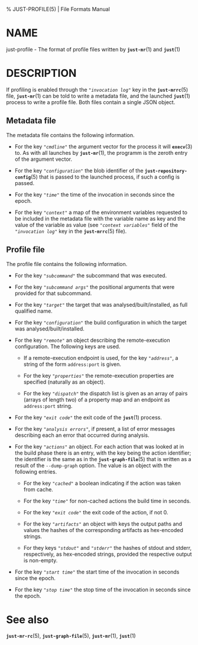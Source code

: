% JUST-PROFILE(5) | File Formats Manual

NAME
====

just-profile - The format of profile files written by **`just-mr`**(1) and **`just`**(1)

DESCRIPTION
===========

If profiling is enabled through the *`"invocation log"`* key in
the **`just-mrrc`**(5) file, **`just-mr`**(1) can be told to write
a metadata file, and the launched **`just`**(1) process to write a
profile file. Both files contain a single JSON object.

Metadata file
--------------

The metadata file contains the following information.

- For the key *`"cmdline"`* the argument vector for the process it
  will **`execv`**(3) to. As with all launches by **`just-mr`**(1),
  the programm is the zeroth entry of the argument vector.

- For the key *`"configuration"`* the blob identifier of the
  **`just-repository-config`**(5) that is passed to the launched process,
  if such a config is passed.

- For the key *`"time"`* the time of the invocation in seconds since
  the epoch.

- For the key *`"context"`* a map of the environment variables requested
  to be included in the metadata file with the variable name as key and
  the value of the variable as value (see *`"context variables"`* field
  of the *`"invocation log"`* key in the **`just-mrrc`**(5) file).

Profile file
------------

The profile file contains the following information.

- For the key *`"subcommand"`* the subcommand that was executed.

- For the key *`"subcommand args"`* the positional arguments that were
  provided for that subcommand.

- For the key *`"target"`* the target that was analysed/built/installed, as
  full qualified name.

- For the key *`"configuration"`* the build configuration in which the
  target was analysed/built/installed.

- For the key *`"remote"`* an object describing the remote-execution
  configuration. The following keys are used.

  - If a remote-execution endpoint is used, for the key *`"address"`*,
    a string of the form `address:port` is given.

  - For the key *`"properties"`* the remote-execution properties are
    specified (naturally as an object).

  - For the key *`"dispatch"`* the dispatch list is given as an array
    of pairs (arrays of length two) of a property map and an endpoint
    as `address:port` string.

- For the key *`"exit code"`* the exit code of the **`just`**(1) process.

- For the key *`"analysis errors"`*, if present, a list of error messages
  describing each an error that occurred during analysis.

- For the key *`"actions"`* an object. For each action that was looked at
  in the build phase there is an entry, with the key being the action
  identifier; the identifier is the same as in the **`just-graph-file`**(5)
  that is written as a result of the `--dump-graph` option. The value is
  an object with the following entries.

  - For the key *`"cached"`* a boolean indicating if the action was taken
    from cache.

  - For the key *`"time"`* for non-cached actions the build time in seconds.

  - For the key *`"exit code"`* the exit code of the action, if not 0.

  - For the key *`"artifacts"`* an object with keys the output paths and values
    the hashes of the corresponding artifacts as hex-encoded strings.

  - For they keys *`"stdout"`* and *`"stderr"`* the hashes of stdout and stderr,
    respectively, as hex-encoded strings, provided the respective output is
    non-empty.

- For the key *`"start time"`* the start time of the invocation in
  seconds since the epoch.

- For the key *`"stop time"`* the stop time of the invocation in seconds
  since the epoch.

See also
========

**`just-mr-rc`**(5),
**`just-graph-file`**(5),
**`just-mr`**(1),
**`just`**(1)
